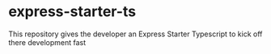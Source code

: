 # express-starter-ts
This repository gives the developer an Express Starter Typescript to kick off there development fast
